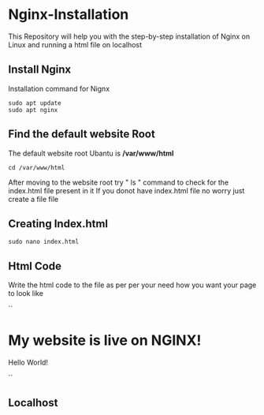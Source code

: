 # Nginx-Installation
This Repository will help you with the step-by-step installation of Nginx on Linux and running a html file on localhost

<h2>Install Nginx</h2>

Installation command for Nignx

````
sudo apt update
sudo apt nginx
````
<h2> Find the default website Root </h2>
<p> The default website root Ubantu is  <b>/var/www/html</b> </p>

``
cd /var/www/html
``
<p>
  After moving to the website root try " ls " command to check for the index.html file present in it
  If you donot have index.html file no worry just create a file file </p>
  
 <h2> Creating Index.html </h2>
 
 ``
 sudo nano index.html
 ``
 
 <h2> Html Code </h2>
 <p> Write the html code to the file as per per your need how you want your page to look like</p>
 
 ``
 <!DOCTYPE html>
 <html>
 <body>
 
 <h1>My website is live on NGINX!</h1>

 <p>Hello World!</p>

 </body>
 </html>
 ``
 
 <h2> Localhost </h2>

